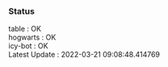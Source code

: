 ### Status


table : OK  
hogwarts : OK  
icy-bot : OK  
Latest Update : 2022-03-21 09:08:48.414769

